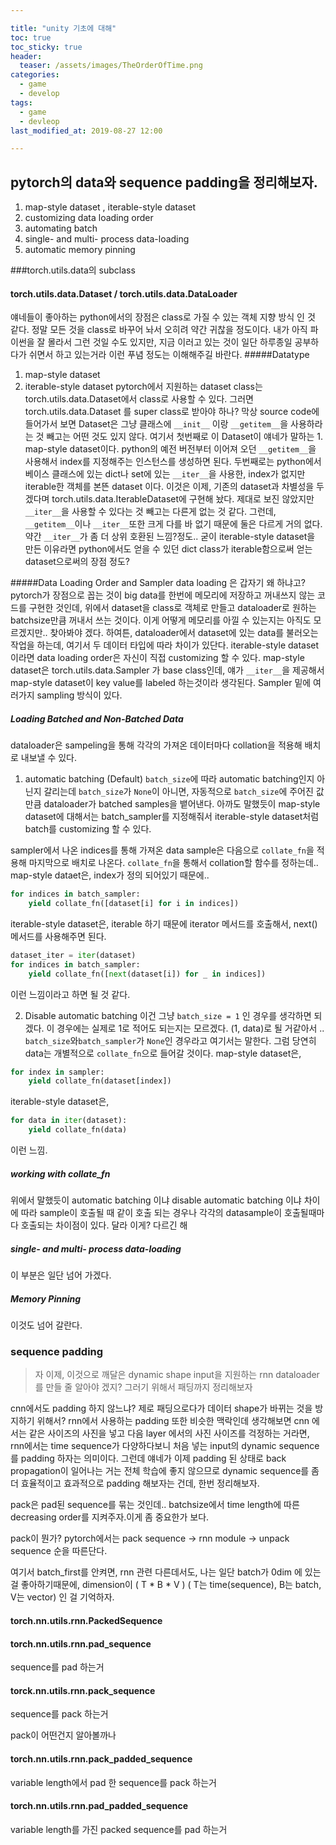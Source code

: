 ```yaml
---

title: "unity 기초에 대해"
toc: true
toc_sticky: true
header:
  teaser: /assets/images/TheOrderOfTime.png
categories: 
  - game
  - develop
tags:
  - game
  - devleop
last_modified_at: 2019-08-27 12:00

---
```


## pytorch의 data와 sequence padding을 정리해보자.

1.  map-style dataset , iterable-style dataset 
2.  customizing data loading order
3.  automating batch
4.  single- and multi- process data-loading
5.  automatic memory pinning

###torch.utils.data의 subclass
#### torch.utils.data.Dataset / torch.utils.data.DataLoader
얘네들이 좋아하는 python에서의 장점은 class로 가질 수 있는 객체 지향 방식 인 것 같다. 정말 모든 것을 class로 바꾸어 놔서 오히려 약간 귀찮을 정도이다. 내가 아직 파이썬을 잘 몰라서 그런 것일 수도 있지만, 지금 이러고 있는 것이 일단 하루종일 공부하다가 쉬면서 하고 있는거라 이런 푸념 정도는 이해해주길 바란다.
#####Datatype
1. map-style dataset
2. iterable-style dataset
pytorch에서 지원하는 dataset class는 torch.utils.data.Dataset에서 class로 사용할 수 있다.
그러면 torch.utils.data.Dataset 를 super class로 받아야 하나? 막상 source code에 들어가서 보면 Dataset은 그냥 클래스에 ```__init__``` 이랑 ```__getitem__```을 사용하라는 것 빼고는 어떤 것도 있지 않다. 여기서 첫번째로 이 Dataset이 얘네가 말하는 1. map-style dataset이다. python의 예전 버전부터 이어져 오던 ```__getitem__```을 사용해서 index를 지정해주는 인스턴스를 생성하면 된다.
두번째로는 python에서 베이스 클래스에 있는 dict나 set에 있는 ```__iter__```을 사용한, index가 없지만 iterable한 객체를 본뜬 dataset 이다. 이것은 이제, 기존의 dataset과 차별성을 두겠다며 torch.utils.data.IterableDataset에 구현해 놨다. 제대로 보진 않았지만 ```__iter__```을 사용할 수 있다는 것 빼고는 다른게 없는 것 같다. 그런데, ```__getitem__```이나 ```__iter__```또한 크게 다를 바 없기 때문에 둘은 다르게 거의 없다. 약간 ```__iter__```가 좀 더 상위 호환된 느낌?정도.. 굳이 iterable-style dataset을 만든 이유라면 python에서도 얻을 수 있던 dict class가 iterable함으로써 얻는 dataset으로써의 장점 정도?

#####Data Loading Order and Sampler
data loading 은 갑자기 왜 하냐고? pytorch가 장점으로 꼽는 것이 big data를 한번에 메모리에 저장하고 꺼내쓰지 않는 코드를 구현한 것인데, 위에서 dataset을 class로 객체로 만들고 dataloader로 원하는 batchsize만큼 꺼내서 쓰는 것이다. 이게 어떻게 메모리를 아낄 수 있는지는 아직도 모르겠지만.. 찾아봐야 겠다.
하여튼, dataloader에서 dataset에 있는 data를 불러오는 작업을 하는데, 여기서 두 데이터 타입에 따라 차이가 있단다.
iterable-style dataset이라면 data loading order은 자신이 직접 customizing 할 수 있다. 
map-style dataset은 torch.utils.data.Sampler 가 base class인데, 얘가 ```__iter__```을 제공해서 map-style dataset이 key value를 labeled 하는것이라 생각된다. Sampler 밑에 여러가지 sampling 방식이 있다.
#####  Loading Batched and Non-Batched Data
dataloader은 sampeling을 통해 각각의 가져온 데이터마다 collation을 적용해 배치로 내보낼 수 있다.
1. automatic batching (Default)
`batch_size`에 따라 automatic batching인지 아닌지 갈리는데 `batch_size`가 `None`이 아니면,  자동적으로 `batch_size`에 주어진 값 만큼 dataloader가 batched samples을 뱉어낸다. 아까도 말했듯이 map-style dataset에 대해서는 batch_sampler를 지정해줘서 iterable-style dataset처럼 batch를 customizing 할 수 있다. 

sampler에서 나온 indices를 통해 가져온 data sample은 다음으로 `collate_fn`을 적용해 마지막으로 배치로 나온다.
`collate_fn`을 통해서 collation할 함수를 정하는데..
map-style dataet은, index가 정의 되어있기 때문에..

``` python
for indices in batch_sampler:
	yield collate_fn([dataset[i] for i in indices])
```

iterable-style dataset은,  iterable 하기 때문에 iterator 메서드를 호출해서, next() 메서드를 사용해주면 된다.

``` python
dataset_iter = iter(dataset)
for indices in batch_sampler:
	yield collate_fn([next(dataset[i]) for _ in indices])
```
이런 느낌이라고 하면 될 것 같다.

2. Disable automatic batching
이건 그냥 `batch_size = 1` 인 경우를 생각하면 되겠다. 이 경우에는 실제로 1로 적어도 되는지는 모르겠다. (1, data)로 될 거같아서 .. `batch_size`와`batch_sampler`가 `None`인 경우라고 여기서는 말한다. 그럼 당연히 data는 개별적으로 `collate_fn`으로 들어갈 것이다. 
map-style dataset은, 
``` python
for index in sampler:
	yield collate_fn(dataset[index])
```
iterable-style dataset은,

``` python
for data in iter(dataset):
	yield collate_fn(data)
```
이런 느낌.

##### working with collate_fn
위에서 말했듯이 automatic batching 이냐 disable automatic batching 이냐 차이에 따라 sample이 호출될 때 같이 호출 되는 경우나 각각의 datasample이 호출될때마다 호출되는 차이점이 있다. 달라 이게? 다르긴 해

##### single- and multi- process data-loading 
이 부분은 일단 넘어 가겠다.

##### Memory Pinning
이것도 넘어 갈란다.

### sequence padding
> 자 이제, 이것으로 깨달은 dynamic shape input을 지원하는 rnn dataloader 를 만들 줄 알아야 겠지?
> 그러기 위해서 패딩까지 정리해보자

cnn에서도 padding 하지 않느냐? 제로 패딩으로다가 데이터 shape가 바뀌는 것을 방지하기 위해서?
rnn에서 사용하는 padding 또한 비슷한 맥락인데 생각해보면 cnn 에서는 같은 사이즈의 사진을 넣고 다음 layer 에서의 사진 사이즈를 걱정하는 거라면, rnn에서는 time sequence가 다양하다보니 처음 넣는 input의 dynamic sequence를 padding 하자는 의미이다. 그런데 얘네가 이제 padding 된 상태로 back propagation이 일어나는 거는 전체 학습에 좋지 않으므로 dynamic sequence를 좀 더 효율적이고 효과적으로 padding 해보자는 건데, 한번 정리해보자.

pack은 pad된 sequence를 묶는 것인데.. batchsize에서 time length에 따른 decreasing order를 지켜주자.이게 좀 중요한가 보다.

pack이 뭔가?
pytorch에서는 pack sequence -> rnn module -> unpack sequence 순을 따른단다.

여기서 batch_first를 안켜면, rnn 관련 다른데서도, 나는 일단 batch가 0dim 에 있는걸 좋아하기때문에,
dimension이 ( T * B * V ) ( T는 time(sequence), B는 batch,  V는 vector) 인 걸 기억하자.

#### torch.nn.utils.rnn.PackedSequence

#### torch.nn.utils.rnn.pad_sequence
sequence를 pad 하는거

#### torck.nn.utils.rnn.pack_sequence
sequence를 pack 하는거

pack이 어떤건지 알아볼까나

#### torch.nn.utils.rnn.pack_padded_sequence
variable length에서 pad 한 sequence를 pack 하는거

#### torch.nn.utils.rnn.pad_padded_sequence
variable length를 가진 packed sequence를 pad 하는거

